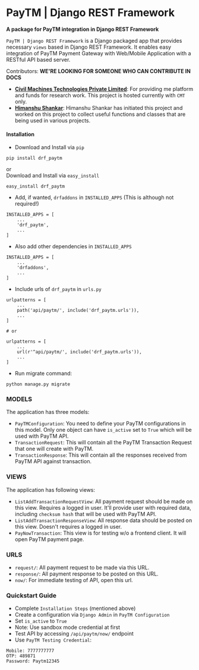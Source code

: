 # PayTM | Django REST Framework

**A package for PayTM integration in Django REST Framework**<br>

`PayTM | Django REST Framework` is a Django packaged app that provides necessary `views` based in Django REST Framework.
It enables easy integration of PayTM Payment Gateway with Web/Mobile Application with a RESTful API based server.

Contributors: **WE'RE LOOKING FOR SOMEONE WHO CAN CONTRIBUTE IN DOCS**
- **[Civil Machines Technologies Private Limited](https://github.com/civilmahines)**: For providing me platform and
funds for research work. This project is hosted currently with `CMT` only. 
- **[Himanshu Shankar](https://github.com/iamhssingh)**: Himanshu Shankar has initiated this project and worked on this
project to collect useful functions and classes that are being used in various projects.

#### Installation

- Download and Install via `pip`
```
pip install drf_paytm
```
or<br>
Download and Install via `easy_install`
```
easy_install drf_paytm
```
- Add, if wanted, `drfaddons` in `INSTALLED_APPS` (This is although not required!)
```
INSTALLED_APPS = [
    ...
    'drf_paytm',
    ...
]
```
- Also add other dependencies in `INSTALLED_APPS`<br>
```
INSTALLED_APPS = [
    ...
    'drfaddons',
    ...
]
```
- Include urls of `drf_paytm` in `urls.py`
```
urlpatterns = [
    ...
    path('api/paytm/', include('drf_paytm.urls')),
    ...
]

# or

urlpatterns = [
    ...
    url(r'^api/paytm/', include('drf_paytm.urls')),
    ...
]
```
- Run migrate command:
```
python manage.py migrate
```

### MODELS
The application has three models:

- `PayTMConfiguration`: You need to define your PayTM configurations in this model. Only one object can have
`is_active` set to `True` which will be used with PayTM API.
- `TransactionRequest`: This will contain all the PayTM Transaction Request that one will create with PayTM.
- `TransactionResponse`: This will contain all the responses received from PayTM API against transaction.

### VIEWS
The application has following views:

- `ListAddTransactionRequestView`: All payment request should be made on this view. Requires a logged in user.
It'll provide user with required data, including `checksum hash` that will be used with PayTM API.
- `ListAddTransactionResponseView`: All response data should be posted on this view. Doesn't requires a logged in user.
- `PayNowTransaction`: This view is for testing w/o a frontend client. It will open PayTM payment page.

### URLS
- `request/`: All payment request to be made via this URL.
- `response/`: All payment response to be posted on this URL.
- `now/`: For immediate testing of API, open this url.

### Quickstart Guide

- Complete `Installation Steps` (mentioned above)
- Create a configuration via `Django Admin` in `PayTM Configuration`
- Set `is_active` to `True`
- Note: Use sandbox mode credential at first
- Test API by accessing `/api/paytm/now/` endpoint
- Use `PayTM Testing Credential`:
```
Mobile: 7777777777
OTP: 489871
Password: Paytm12345
```
